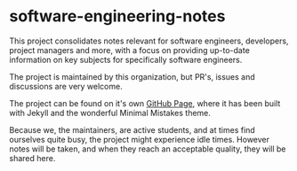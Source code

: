# software-engineering-notes
This project consolidates notes relevant for software engineers, developers, project managers and more, with a focus on providing up-to-date information on key subjects for specifically software engineers.

The project is maintained by this organization, but PR's, issues and discussions are very welcome.

The project can be found on it's own [GitHub Page](https://the-bachelor-brothers.github.io/software-engineering-notes/), where it has been built with Jekyll and the wonderful Minimal Mistakes theme.


Because we, the maintainers, are active students, and at times find ourselves quite busy, the project might experience idle times. However notes will be taken, and when they reach an acceptable quality, they will be shared here.
